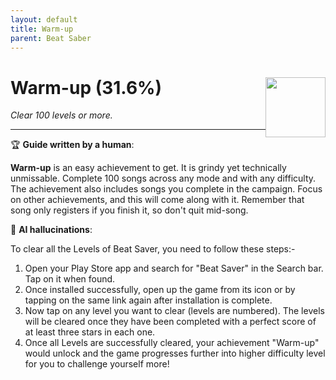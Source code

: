 ```yaml
---
layout: default
title: Warm-up
parent: Beat Saber
---
```


# Warm-up (31.6%) <img style="float: right;" src="https://cdn.cloudflare.steamstatic.com/steamcommunity/public/images/apps/620980/3b1ce488ff749ff147ba8149b21a85ef4f204711.jpg" width="96" height="96">

_Clear 100 levels or more._

***

:trophy: **Guide written by a human**:

**Warm-up** is an easy achievement to get. It is grindy yet technically unmissable. Complete 100 songs across any mode and with any difficulty. The achievement also includes songs you complete in the campaign. Focus on other achievements, and this will come along with it. Remember that song only registers if you finish it, so don't quit mid-song.

:robot: **AI hallucinations**:

To clear all the Levels of Beat Saver, you need to follow these steps:-
1. Open your Play Store app and search for "Beat Saver" in the Search bar. Tap on it when found.
2. Once installed successfully, open up the game from its icon or by tapping on the same link again after installation is complete. 
3. Now tap on any level you want to clear (levels are numbered). The levels will be cleared once they have been completed with a perfect score of at least three stars in each one.
4. Once all Levels are successfully cleared, your achievement "Warm-up" would unlock and the game progresses further into higher difficulty level for you to challenge yourself more!
